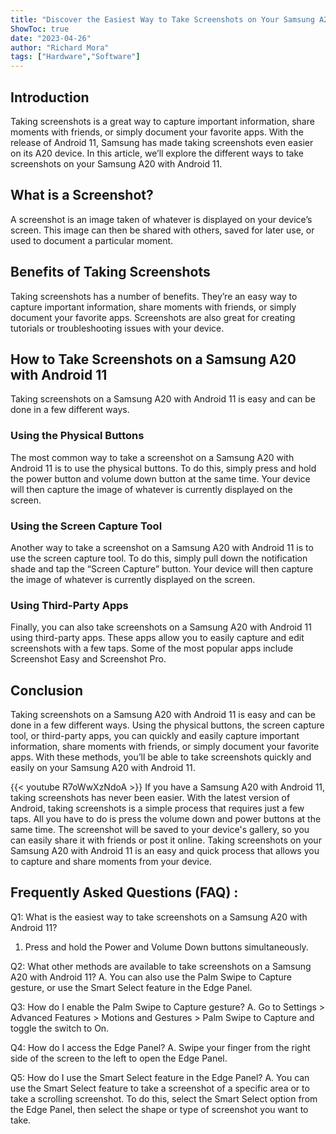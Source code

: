 ```yaml
---
title: "Discover the Easiest Way to Take Screenshots on Your Samsung A20 with Android 11!"
ShowToc: true 
date: "2023-04-26"
author: "Richard Mora" 
tags: ["Hardware","Software"]
---
```

## Introduction

Taking screenshots is a great way to capture important information, share moments with friends, or simply document your favorite apps. With the release of Android 11, Samsung has made taking screenshots even easier on its A20 device. In this article, we’ll explore the different ways to take screenshots on your Samsung A20 with Android 11. 

## What is a Screenshot?

A screenshot is an image taken of whatever is displayed on your device’s screen. This image can then be shared with others, saved for later use, or used to document a particular moment. 

## Benefits of Taking Screenshots

Taking screenshots has a number of benefits. They’re an easy way to capture important information, share moments with friends, or simply document your favorite apps. Screenshots are also great for creating tutorials or troubleshooting issues with your device. 

## How to Take Screenshots on a Samsung A20 with Android 11

Taking screenshots on a Samsung A20 with Android 11 is easy and can be done in a few different ways. 

### Using the Physical Buttons

The most common way to take a screenshot on a Samsung A20 with Android 11 is to use the physical buttons. To do this, simply press and hold the power button and volume down button at the same time. Your device will then capture the image of whatever is currently displayed on the screen. 

### Using the Screen Capture Tool

Another way to take a screenshot on a Samsung A20 with Android 11 is to use the screen capture tool. To do this, simply pull down the notification shade and tap the “Screen Capture” button. Your device will then capture the image of whatever is currently displayed on the screen. 

### Using Third-Party Apps

Finally, you can also take screenshots on a Samsung A20 with Android 11 using third-party apps. These apps allow you to easily capture and edit screenshots with a few taps. Some of the most popular apps include Screenshot Easy and Screenshot Pro. 

## Conclusion

Taking screenshots on a Samsung A20 with Android 11 is easy and can be done in a few different ways. Using the physical buttons, the screen capture tool, or third-party apps, you can quickly and easily capture important information, share moments with friends, or simply document your favorite apps. With these methods, you’ll be able to take screenshots quickly and easily on your Samsung A20 with Android 11.

{{< youtube R7oWwXzNdoA >}} 
If you have a Samsung A20 with Android 11, taking screenshots has never been easier. With the latest version of Android, taking screenshots is a simple process that requires just a few taps. All you have to do is press the volume down and power buttons at the same time. The screenshot will be saved to your device's gallery, so you can easily share it with friends or post it online. Taking screenshots on your Samsung A20 with Android 11 is an easy and quick process that allows you to capture and share moments from your device.

## Frequently Asked Questions (FAQ) :
Q1: What is the easiest way to take screenshots on a Samsung A20 with Android 11?
1. Press and hold the Power and Volume Down buttons simultaneously.

Q2: What other methods are available to take screenshots on a Samsung A20 with Android 11?
A. You can also use the Palm Swipe to Capture gesture, or use the Smart Select feature in the Edge Panel.

Q3: How do I enable the Palm Swipe to Capture gesture?
A. Go to Settings > Advanced Features > Motions and Gestures > Palm Swipe to Capture and toggle the switch to On.

Q4: How do I access the Edge Panel?
A. Swipe your finger from the right side of the screen to the left to open the Edge Panel.

Q5: How do I use the Smart Select feature in the Edge Panel?
A. You can use the Smart Select feature to take a screenshot of a specific area or to take a scrolling screenshot. To do this, select the Smart Select option from the Edge Panel, then select the shape or type of screenshot you want to take.


